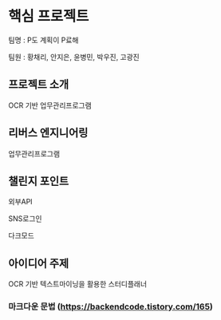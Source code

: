 # 핵심 프로젝트
팀명 : P도 계획이 P료해

팀원 : 황채리, 안지은, 윤병민, 박우진, 고광진

## 프로젝트 소개
OCR 기반 업무관리프로그램

## 리버스 엔지니어링
업무관리프로그램

## 챌린지 포인트
외부API

SNS로그인

다크모드

## 아이디어 주제
OCR 기반 텍스트마이닝을 활용한 스터디플래너


### 마크다운 문법 (https://backendcode.tistory.com/165)

